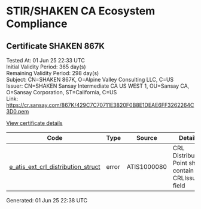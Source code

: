# STIR/SHAKEN CA Ecosystem Compliance

## Certificate SHAKEN 867K

Tested At: 01 Jun 25 22:33 UTC\
Initial Validity Period: 365 day(s)\
Remaining Validity Period: 298 day(s)\
Subject: CN=SHAKEN 867K, O=Alpine Valley Consulting LLC, C=US\
Issuer: CN=SHAKEN Sansay Intermediate CA US WEST 1, OU=Sansay CA, O=Sansay Corporation, ST=California, C=US\
Link: https://cr.sansay.com/867K/429C7C70711E3820F0B8E1DEAE6FF3262264C3D0.pem

[View certificate details](https://x509.io/?cert=MIICrjCCAlSgAwIBAgIUQpx8cHEeOCDwuOHerm%2FzJiJkw9AwCgYIKoZIzj0EAwIwgYUxCzAJBgNVBAYTAlVTMRMwEQYDVQQIDApDYWxpZm9ybmlhMRswGQYDVQQKDBJTYW5zYXkgQ29ycG9yYXRpb24xEjAQBgNVBAsMCVNhbnNheSBDQTEwMC4GA1UEAwwnU0hBS0VOIFNhbnNheSBJbnRlcm1lZGlhdGUgQ0EgVVMgV0VTVCAxMB4XDTI1MDMyNjAwMDAwMFoXDTI2MDMyNjAwMDAwMFowSjELMAkGA1UEBhMCVVMxJTAjBgNVBAoMHEFscGluZSBWYWxsZXkgQ29uc3VsdGluZyBMTEMxFDASBgNVBAMMC1NIQUtFTiA4NjdLMFkwEwYHKoZIzj0CAQYIKoZIzj0DAQcDQgAEZH42PtGApear0c2%2BsHb6%2FC%2BjlubQkcG1vlQdTbtfZ0u5e9eK65fwgFrveAau69XQeOPLBjW9FnbSWXOAZ0VOUKOB2zCB2DAWBggrBgEFBQcBGgQKMAigBhYEODY3SzAXBgNVHSAEEDAOMAwGCmCGSAGG%2FwkBAQQwHQYDVR0OBBYEFA2eLkVi5JR2lX4Lzx6BGXtE%2B4nXMB8GA1UdIwQYMBaAFKzTk%2FVDQ8wKvkVYFxN9knzcwwFGMEcGA1UdHwRAMD4wPKA6oDiGNmh0dHBzOi8vYXV0aGVudGljYXRlLWFwaS5pY29uZWN0aXYuY29tL2Rvd25sb2FkL3YxL2NybDAMBgNVHRMBAf8EAjAAMA4GA1UdDwEB%2FwQEAwIHgDAKBggqhkjOPQQDAgNIADBFAiA8fwxKNfRDrI%2BDYgV8SVaJXCXqKsKg0rZ%2F0RHiYBQppAIhAKbPc0YkWJEnQxb9%2FHBw8ICq35aiyQcTAVggj7v4ECFD)

| Code | Type | Source | Details |
|------|------|--------|---------|
| [e_atis_ext_crl_distribution_struct](../../ISSUES/e_atis_ext_crl_distribution_struct/README.md) | error | ATIS1000080 | CRL Distribution Point shall contain a CRLIssuer field |


Generated: 01 Jun 25 22:38 UTC